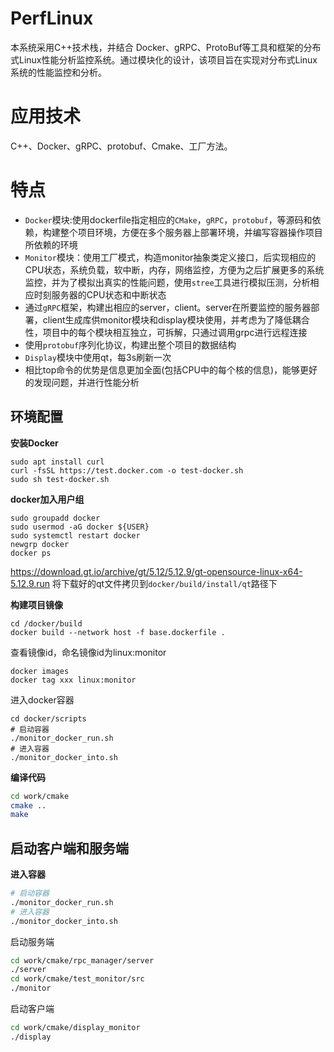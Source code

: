 # PerfLinux

本系统采用C++技术栈，并结合 Docker、gRPC、ProtoBuf等工具和框架的分布式Linux性能分析监控系统。通过模块化的设计，该项目旨在实现对分布式Linux 系统的性能监控和分析。


# 应用技术
C++、Docker、gRPC、protobuf、Cmake、工厂方法。
# 特点

- `Docker`模块:使用dockerfile指定相应的`CMake`，`gRPC`，`protobuf`，等源码和依赖，构建整个项目环境，方便在多个服务器上部署环境，并编写容器操作项目所依赖的环境
- `Monitor`模块：使用工厂模式，构造monitor抽象类定义接口，后实现相应的CPU状态，系统负载，软中断，内存，网络监控，方便为之后扩展更多的系统监控，并为了模拟出真实的性能问题，使用`stree`工具进行模拟压测，分析相应时刻服务器的CPU状态和中断状态
- 通过`gRPC`框架，构建出相应的server，client。server在所要监控的服务器部署，client生成库供monitor模块和display模块使用，并考虑为了降低耦合性，项目中的每个模块相互独立，可拆解，只通过调用grpc进行远程连接
- 使用`protobuf`序列化协议，构建出整个项目的数据结构
- `Display`模块中使用qt，每3s刷新一次
- 相比top命令的优势是信息更加全面(包括CPU中的每个核的信息)，能够更好的发现问题，并进行性能分析



## 环境配置
**安装Docker**
~~~shell
sudo apt install curl
curl -fsSL https://test.docker.com -o test-docker.sh
sudo sh test-docker.sh
~~~

**docker加入用户组**
~~~shell
sudo groupadd docker
sudo usermod -aG docker ${USER}
sudo systemctl restart docker
newgrp docker
docker ps
~~~
https://download.gt.io/archive/gt/5.12/5.12.9/gt-opensource-linux-x64-5.12.9.run
将下载好的qt文件拷贝到`docker/build/install/qt`路径下

**构建项目镜像**
~~~shell
cd /docker/build
docker build --network host -f base.dockerfile .
~~~

查看镜像id，命名镜像id为linux:monitor

~~~shell
docker images
docker tag xxx linux:monitor
~~~

进入docker容器
~~~shell
cd docker/scripts
# 启动容器
./monitor_docker_run.sh
# 进入容器
./monitor_docker_into.sh
~~~


**编译代码**
~~~sh
cd work/cmake
cmake ..
make
~~~


## 启动客户端和服务端
**进入容器**
~~~sh
# 启动容器
./monitor_docker_run.sh
# 进入容器
./monitor_docker_into.sh
~~~

启动服务端
~~~sh
cd work/cmake/rpc_manager/server
./server
cd work/cmake/test_monitor/src
./monitor
~~~
启动客户端

~~~sh
cd work/cmake/display_monitor
./display
~~~